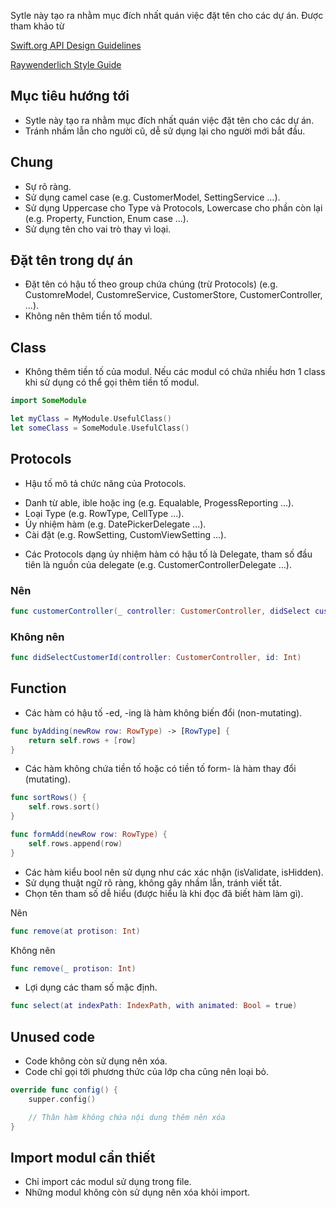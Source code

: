 Sytle này tạo ra nhằm mục đích nhất quán việc đặt tên cho các dự án. Được tham khảo từ 

[Swift.org API Design Guidelines](https://swift.org/documentation/api-design-guidelines)

[Raywenderlich Style Guide](https://github.com/raywenderlich/swift-style-guide)

## Mục tiêu hướng tới
- Sytle này tạo ra nhằm mục đích nhất quán việc đặt tên cho các dự án.
- Tránh nhầm lẫn cho người cũ, dễ sử dụng lại cho người mới bắt đầu.

## Chung
- Sự rõ ràng.
- Sử dụng camel case (e.g. CustomerModel, SettingService ...).
- Sử dụng Uppercase cho Type và Protocols, Lowercase cho phần còn lại (e.g. Property, Function, Enum case ...).
- Sử dụng tên cho vai trò thay vì loại.

## Đặt tên trong dự án
- Đặt tên có hậu tố theo group chứa chúng (trừ Protocols) (e.g. CustomreModel, CustomreService, CustomerStore, CustomerController, ...).
- Không nên thêm tiền tố modul. 

## Class
- Không thêm tiền tố của modul. Nếu các modul có chứa nhiều hơn 1 class khi sử dụng có thể gọi thêm tiền tố modul.

```swift
import SomeModule

let myClass = MyModule.UsefulClass()
let someClass = SomeModule.UsefulClass()
```

## Protocols
- Hậu tố mô tả chức năng của Protocols.
 + Danh từ able, ible hoặc ing (e.g. Equalable, ProgessReporting ...).
 + Loại Type (e.g. RowType, CellType ...).
 + Ủy nhiệm hàm (e.g. DatePickerDelegate ...).
 + Cài đặt (e.g. RowSetting, CustomViewSetting ...).

- Các Protocols dạng ủy nhiệm hàm có hậu tố là Delegate, tham số đầu tiên là nguồn của delegate (e.g. CustomerControllerDelegate ...).

### Nên
```swift
func customerController(_ controller: CustomerController, didSelect customerId: Int)
```
### Không nên

```swift
func didSelectCustomerId(controller: CustomerController, id: Int)
```

## Function
- Các hàm có hậu tố -ed, -ing là hàm không biến đổi (non-mutating).

```swift
func byAdding(newRow row: RowType) -> [RowType] {
    return self.rows + [row]
}
```
- Các hàm không chứa tiền tố hoặc có tiền tố form- là hàm thay đổi (mutating).
```swift
func sortRows() {
    self.rows.sort()
}

func formAdd(newRow row: RowType) {
    self.rows.append(row)
}
```

- Các hàm kiểu bool nên sử dụng như các xác nhận (isValidate, isHidden).
- Sử dụng thuật ngữ rõ ràng, không gây nhầm lẫn, tránh viết tắt.
- Chọn tên tham số dễ hiểu (được hiểu là khi đọc đã biết hàm làm gì).

Nên
```swift
func remove(at protison: Int)
```
Không nên
```swift
func remove(_ protison: Int)
```

- Lợi dụng các tham số mặc định.

```swift
func select(at indexPath: IndexPath, with animated: Bool = true)
```

## Unused code
- Code không còn sử dụng nên xóa.
- Code chỉ gọi tới phương thức của lớp cha cũng nên loại bỏ.

```swift
override func config() {
    supper.config()

    // Thân hàm không chứa nội dung thêm nên xóa
}
```

## Import modul cần thiết
- Chỉ import các modul sử dụng trong file.
- Những modul không còn sử dụng nên xóa khỏi import.
